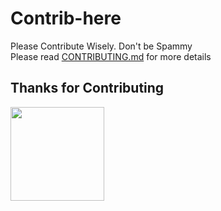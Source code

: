 # Contrib-here

Please Contribute Wisely. Don't be Spammy<br>
Please read [CONTRIBUTING.md](https://github.com/Ryuji-Facility/Coding-challenge/blob/main/CONTRIBUTING.md) for more details


**Thanks for Contributing**
---
<a href = "https://github.com/Ryuji-Facilities/Coding-challenge/graphs/contributors">
  <img src="https://contrib.rocks/image?repo=Ryuji-Facilities/Coding-challenge&max=30&columns=5&anon=1" width="150">
</a>
